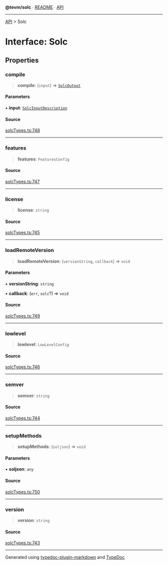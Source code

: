 **@tevm/solc** ∙ [README](../README.md) ∙ [API](../API.md)

***

[API](../API.md) > Solc

# Interface: Solc

## Properties

### compile

> **compile**: (`input`) => [`SolcOutput`](../type-aliases/SolcOutput.md)

#### Parameters

▪ **input**: [`SolcInputDescription`](../type-aliases/SolcInputDescription.md)

#### Source

[solcTypes.ts:748](https://github.com/evmts/tevm-monorepo/blob/main/bundler-packages/solc/src/solcTypes.ts#L748)

***

### features

> **features**: `FeaturesConfig`

#### Source

[solcTypes.ts:747](https://github.com/evmts/tevm-monorepo/blob/main/bundler-packages/solc/src/solcTypes.ts#L747)

***

### license

> **license**: `string`

#### Source

[solcTypes.ts:745](https://github.com/evmts/tevm-monorepo/blob/main/bundler-packages/solc/src/solcTypes.ts#L745)

***

### loadRemoteVersion

> **loadRemoteVersion**: (`versionString`, `callback`) => `void`

#### Parameters

▪ **versionString**: `string`

▪ **callback**: (`err`, `solc`?) => `void`

#### Source

[solcTypes.ts:749](https://github.com/evmts/tevm-monorepo/blob/main/bundler-packages/solc/src/solcTypes.ts#L749)

***

### lowlevel

> **lowlevel**: `LowLevelConfig`

#### Source

[solcTypes.ts:746](https://github.com/evmts/tevm-monorepo/blob/main/bundler-packages/solc/src/solcTypes.ts#L746)

***

### semver

> **semver**: `string`

#### Source

[solcTypes.ts:744](https://github.com/evmts/tevm-monorepo/blob/main/bundler-packages/solc/src/solcTypes.ts#L744)

***

### setupMethods

> **setupMethods**: (`soljson`) => `void`

#### Parameters

▪ **soljson**: `any`

#### Source

[solcTypes.ts:750](https://github.com/evmts/tevm-monorepo/blob/main/bundler-packages/solc/src/solcTypes.ts#L750)

***

### version

> **version**: `string`

#### Source

[solcTypes.ts:743](https://github.com/evmts/tevm-monorepo/blob/main/bundler-packages/solc/src/solcTypes.ts#L743)

***
Generated using [typedoc-plugin-markdown](https://www.npmjs.com/package/typedoc-plugin-markdown) and [TypeDoc](https://typedoc.org/)
